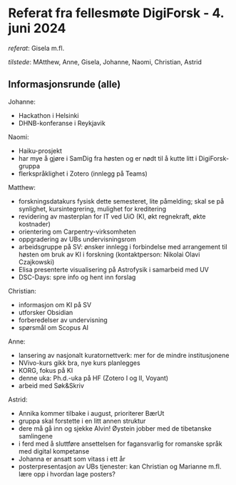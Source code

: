 # Referat fra fellesmøte DigiForsk - 4. juni 2024

*referat*: Gisela m.fl.

*tilstede*:  MAtthew, Anne, Gisela, Johanne, Naomi, Christian, Astrid

## Informasjonsrunde (alle)

Johanne:

- Hackathon i Helsinki
- DHNB-konferanse i Reykjavik

Naomi:

- Haiku-prosjekt
- har mye å gjøre i SamDig fra høsten og er nødt til å kutte litt i DigiForsk-gruppa
- flerkspråklighet i Zotero (innlegg på Teams)

Matthew:

- forskningsdatakurs fysisk dette semesteret, lite påmelding;  skal se på synlighet, kursintegrering, mulighet for kreditering
- revidering av masterplan for IT ved UiO (KI, økt regnekraft, økte kostnader)
- orientering om Carpentry-virksomheten
- oppgradering av UBs undervisningsrom
- arbeidsgruppe på SV: ønsker innlegg i forbindelse med arrangement til høsten om bruk av KI i forskning (kontaktperson: Nikolai Olavi Czajkowski)
- Elisa presenterte visualisering på Astrofysik i samarbeid med UV
- DSC-Days: spre info og hent inn forslag

Christian:

- informasjon om KI på SV
- utforsker Obsidian
- forberedelser av undervisning
- spørsmål om Scopus AI

Anne:

- lansering av nasjonalt kuratornettverk: mer for de mindre institusjonene
- NVivo-kurs gikk bra, nye kurs planlegges
- KORG, fokus på KI
- denne uka: Ph.d.-uka på HF (Zotero I og II, Voyant)
- arbeid med Søk&Skriv

Astrid:

- Annika kommer tilbake i august, prioriterer BærUt
- gruppa skal forstette i en litt annen struktur
- dere må gå inn og sjekke Alvin! Øystein jobber med de tibetanske samlingene
- i ferd med å sluttføre ansettelsen for fagansvarlig for romanske språk med digital kompetanse
- Johanna er ansatt som vitass i ett år
- posterpresentasjon av UBs tjenester: kan Christian og Marianne m.fl. lære opp i hvordan lage posters?

  

